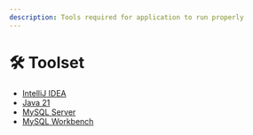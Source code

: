 ```yaml
---
description: Tools required for application to run properly
---
```


# 🛠️ Toolset

* [IntelliJ IDEA](https://www.jetbrains.com/idea/download/?section=windows)
* [Java 21](https://www.oracle.com/java/technologies/javase/jdk21-archive-downloads.html)
* [MySQL Server](https://dev.mysql.com/downloads/mysql/)
* [MySQL Workbench](https://dev.mysql.com/downloads/workbench/)
